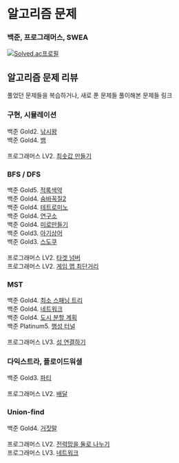 # 알고리즘 문제
### 백준, 프로그래머스, SWEA

[![Solved.ac프로필](http://mazassumnida.wtf/api/v2/generate_badge?boj=wkdrnjs913)](https://solved.ac/wkdrnjs913)

## 알고리즘 문제 리뷰
풀었던 문제들을 복습하거나, 새로 푼 문제들 풀이해본 문제들 링크 

### 구현, 시뮬레이션
백준 Gold2. [낚시왕](https://velog.io/@tlsakch510/%EB%B0%B1%EC%A4%80-17143-%EB%82%9A%EC%8B%9C%EC%99%95-c)  
백준 Gold4. [뱀](https://velog.io/@tlsakch510/%EB%B0%B1%EC%A4%80-3190-%EB%B1%80-c)  
<br/>
프로그래머스 LV2. [최솟값 만들기](https://velog.io/@tlsakch510/%ED%94%84%EB%A1%9C%EA%B7%B8%EB%9E%98%EB%A8%B8%EC%8A%A4-%EC%B5%9C%EC%86%9F%EA%B0%92-%EB%A7%8C%EB%93%A4%EA%B8%B0)    

### BFS / DFS 
백준 Gold5. [적록색약](https://velog.io/@tlsakch510/%EB%B0%B1%EC%A4%80-10026-%EC%A0%81%EB%A1%9D%EC%83%89%EC%95%BD-c)  
백준 Gold4. [숨바꼭질2](https://velog.io/@tlsakch510/%EC%95%8C)  
백준 Gold4. [테트로미노](https://velog.io/@tlsakch510/%EB%B0%B1%EC%A4%80-14500-%ED%85%8C%ED%8A%B8%EB%A1%9C%EB%AF%B8%EB%85%B8-c)  
백준 Gold4. [연구소](https://velog.io/@tlsakch510/%EB%B0%B1%EC%A4%80-14502-%EC%97%B0%EA%B5%AC%EC%86%8C-c)  
백준 Gold4. [미로만들기](https://velog.io/@tlsakch510/%EB%B0%B1%EC%A4%80-2665-%EB%AF%B8%EB%A1%9C%EB%A7%8C%EB%93%A4%EA%B8%B0-C)  
백준 Gold3. [아기상어](https://velog.io/@tlsakch510/%EB%B0%B1%EC%A4%80-16236-%EC%95%84%EA%B8%B0%EC%83%81%EC%96%B4-c)  
백준 Gold3. [스도쿠](https://velog.io/@tlsakch510/%EB%B0%B1%EC%A4%80-2580-%EC%8A%A4%EB%8F%84%EC%BF%A0-c)  
<br/>
프로그래머스 LV2. [타겟 넘버](https://velog.io/@tlsakch510/%ED%94%84%EB%A1%9C%EA%B7%B8%EB%9E%98%EB%A8%B8%EC%8A%A4-%ED%83%80%EA%B2%9F-%EB%84%98%EB%B2%84-c)  
프로그래머스 LV2. [게임 맵 최단거리](https://velog.io/@tlsakch510/%ED%94%84%EB%A1%9C%EA%B7%B8%EB%9E%98%EB%A8%B8%EC%8A%A4-%EA%B2%8C%EC%9E%84-%EB%A7%B5-%EC%B5%9C%EB%8B%A8%EA%B1%B0%EB%A6%AC-c)  

### MST
백준 Gold4. [최소 스패닝 트리](https://velog.io/@tlsakch510/%EC%95%8C%EA%B3%A0%EB%A6%AC%EC%A6%98-ctfkp7r9)  
백준 Gold4. [네트워크](https://velog.io/@tlsakch510/%EB%B0%B1%EC%A4%80-1922-%EB%84%A4%ED%8A%B8%EC%9B%8C%ED%81%AC-c)  
백준 Gold4. [도시 분할 계획](https://velog.io/@tlsakch510?tag=%EC%95%8C%EA%B3%A0%EB%A6%AC%EC%A6%98)  
백준 Platinum5. [행성 터널](https://velog.io/@tlsakch510/%EB%B0%B1%EC%A4%80-2887-%ED%96%89%EC%84%B1%ED%84%B0%EB%84%90-C)  
<br/>
프로그래머스 LV3. [섬 연결하기](https://velog.io/@tlsakch510/%EC%95%8C%EA%B3%A0)  
### 다익스트라, 플로이드워셜

백준 Gold3. [파티](https://velog.io/@tlsakch510/%EC%95%8C%EA%B3%A0%EB%A6%AC%EC%A6%98)  
<br/>
프로그래머스 LV2. [배달](https://velog.io/@tlsakch510/%ED%94%84%EB%A1%9C%EA%B7%B8%EB%9E%98%EB%A8%B8%EC%8A%A4-%EB%B0%B0%EB%8B%AC-c)  

### Union-find 

백준 Gold4. [거짓말](https://velog.io/@tlsakch510/%EB%B0%B1%EC%A4%80-1043-%EA%B1%B0%EC%A7%93%EB%A7%90-c)  
<br/>
프로그래머스 LV2. [전력망을 둘로 나누기](https://velog.io/@tlsakch510/%ED%94%84%EB%A1%9C%EA%B7%B8%EB%9E%98%EB%A8%B8%EC%8A%A4-%EC%A0%84%EB%A0%A5%EB%A7%9D%EC%9D%84-%EB%91%98%EB%A1%9C-%EB%82%98%EB%88%84%EA%B8%B0union-find-c)  
프로그래머스 LV3. [네트워크](https://velog.io/@tlsakch510/%ED%94%84%EB%A1%9C%EA%B7%B8%EB%9E%98%EB%A8%B8%EC%8A%A4-%EB%84%A4%ED%8A%B8%EC%9B%8C%ED%81%ACLv3-c)  
